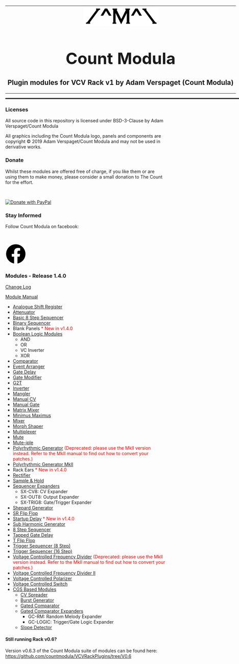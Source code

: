 <table style="width:1000px; border: 0px solid black;">
<tr style="border: 0px solid black;">
<td style="border: 0px solid black;">
<center>
<img src="./img/CountModulaLogo.png" alt="Count Modula">
<h1 style="border-bottom: 0px;font-size:50px;">Count Modula</h1>
<h2 style="border-bottom: 0px;">Plugin modules for VCV Rack v1 by Adam Verspaget (Count Modula)</h2>
</center>
</td>
</tr>
</table>
<hr style="width:1000px; border: 1px solid black;"/>
<h3>Licenses</h3>

All source code in this repository is licensed under BSD-3-Clause by Adam Verspaget/Count Modula

All graphics including the Count Modula logo, panels and components are copyright © 2019 Adam Verspaget/Count Modula and may not be used in derivative works.

<h3>Donate</h3>
Whilst these modules are offered free of charge, if you like them or are using them to make money, please consider a small donation to The Count for the effort.
<p>&nbsp</p>
<a href="https://www.paypal.me/CountModula" target="_donate"><img src="https://www.paypalobjects.com/en_AU/i/btn/btn_donateCC_LG.gif" border="0" alt="Donate with PayPal"/></a>

<h3>Stay Informed</h3>
Follow Count Modula on facebook:
<p>&nbsp</p>
<a href="https://www.facebook.com/CountModula/"><img src="./img/facebook.png" alt="Count Modula on facebook"></a>

<h3>Modules - Release 1.4.0</h3>
<p>
<a href="CHANGELOG.md">Change Log</a>
</p>
<p>
<a href="MANUAL.md">Module Manual</a>
</p>
<ul>
<li><a href="./MANUAL.md#ASR">Analogue Shift Register</a></li>
<li><a href="./MANUAL.md#Attenuator">Attenuator</a></li>
<li><a href="./MANUAL.md#Basic8StepSequencer">Basic 8 Step Sequencer</a></li>
<li><a href="./MANUAL.md#BinarySequencer">Binary Sequencer</a></li>
<li>Blank Panels <font color="red">* New in v1.4.0</font></li> 
<li><a href="./MANUAL.md#BooleanLogic">Boolean Logic Modules</a>
<ul>
<li>AND
<li>OR
<li>VC Inverter
<li>XOR
</ul>
</li>
<li><a href="./MANUAL.md#Comparator">Comparator</a></li>
<li><a href="./MANUAL.md#EventArranger">Event Arranger</a></li>
<li><a href="./MANUAL.md#GateDelay">Gate Delay</a></li>
<li><a href="./MANUAL.md#GateModifier">Gate Modifier</a></li>
<li><a href="./MANUAL.md#G2T">G2T</a></li>
<li><a href="./MANUAL.md#Inverter">Inverter</a></li>
<li><a href="./MANUAL.md#Mangler">Mangler</a></li>
<li><a href="./MANUAL.md#ManualCV">Manual CV</a></li>
<li><a href="./MANUAL.md#ManualGate">Manual Gate</a></li>
<li><a href="./MANUAL.md#MatrixMixer">Matrix Mixer</a></li>
<li><a href="./MANUAL.md#MinimusMaximus">Minimus Maximus</a></li>
<li><a href="./MANUAL.md#Mixer">Mixer</a></li>
<li><a href="./MANUAL.md#MorphShaper">Morph Shaper</a></li>
<li><a href="./MANUAL.md#Multiplexer">Multiplexer</a></li>
<li><a href="./MANUAL.md#Mute">Mute</a></li>
<li><a href="./MANUAL.md#Mute-iple">Mute-iple</a></li>
<li><a href="./MANUAL.md#PolyrhythmicGenerator2">Polyrhythmic Generator</a> <font color="red">(Deprecated: please use the MkII version instead. Refer to the MkII manual to find out how to convert your patches.)</font></li>
<li><a href="./MANUAL.md#PolyrhythmicGenerator2">Polyrhythmic Generator MkII</a></li>
<li>Rack Ears <font color="red">* New in v1.4.0</font></li>
<li><a href="./MANUAL.md#Rectifier">Rectifier</a></li>
<li><a href="./MANUAL.md#SampleAndHold">Sample & Hold</a></li>
<li><a href="./MANUAL.md#SequencerExpanders">Sequencer Expanders</a>
<ul>
<li>SX-CV8: CV Expander</li>
<li>SX-OUT8: Output Expander</li>
<li>SX-TRIG8: Gate/Trigger Expander</li>
</ul>
</li>
<li><a href="./MANUAL.md#ShepardGenerator">Shepard Generator</a></li>
<li><a href="./MANUAL.md#SRFlipFlop">SR Flip Flop</a></li>
<li><a href="./MANUAL.md#StartupDelay">Startup Delay</a> <font color="red">* New in v1.4.0</font></li>
<li><a href="./MANUAL.md#SubHarmonicGenerator">Sub Harmonic Generator</a></li>
<li><a href="./MANUAL.md#StepSequencer8">8 Step Sequencer</a></li>
<li><a href="./MANUAL.md#TappedGateDelay">Tapped Gate Delay</a></li>
<li><a href="./MANUAL.md#SRFlipFlop">T Flip Flop</a></li>
<li><a href="./MANUAL.md#TriggerSequencer8">Trigger Sequencer (8 Step)</a></li>
<li><a href="./MANUAL.md#TriggerSequencer16">Trigger Sequencer (16 Step)</a></li>
<li><a href="./MANUAL.md#VCFrequencyDivider">Voltage Controlled Frequency Divider</a> <font color="red">(Deprecated: please use the MkII version instead. Refer to the MkII manual to find out how to convert your patches.)</font></li>
<li><a href="./MANUAL.md#VCFrequencyDivider2">Voltage Controlled Frequency Divider II</a></li>
<li><a href="./MANUAL.md#VCPolarizer">Voltage Controlled Polarizer</a></li>
<li><a href="./MANUAL.md#VCSwitch">Voltage Controlled Switch</a></li>
<li><a href="./MANUAL.md#CGS">CGS Based Modules</a>
<ul>
<li><a href="./MANUAL.md#CVSpreader">CV Spreader</a></li>
<li><a href="./MANUAL.md#BurstGenerator">Burst Generator</a></li>
<li><a href="./MANUAL.md#GatedComparator">Gated Comparator</a></li>
<li><a href="./MANUAL.md#GatedComparator">Gated Comparator Expanders</a>
<ul>
<li>GC-RM: Random Melody Expander</li>
<li>GC-LOGIC: Trigger/Gate Logic Expander</li>
</ul>
</li>
<li><a href="./MANUAL.md#SlopeDetector">Slope Detector</a></li>
</ul>
</li>
</ul>

<h4>Still running Rack v0.6?</h4>
Version v0.6.3 of the Count Modula suite of modules can be found here:
<a href="https://github.com/countmodula/VCVRackPlugins/tree/V0.6">https://github.com/countmodula/VCVRackPlugins/tree/V0.6</a>




